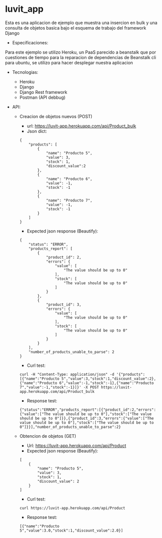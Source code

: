 # luvit_app

Esta es una aplicacion de ejemplo que muestra una insercion en bulk y una consulta de objetos basica bajo el esquema de trabajo del framework Django


* Especificaciones:

Para este ejemplo se utilizo Heroku, un PaaS parecido a beanstalk que por cuestiones de tiempo para la reparacion de dependencias de Beanstalk cli para ubuntu, se utilizo para hacer desplegar nuestra aplicacion

* Tecnologias:
  
  + Heroku
  + Django
  + Django Rest framework
  + Postman (API debbug)

* API:

  - Creacion de objetos nuevos (POST)
    + url: https://luvit-app.herokuapp.com/api/Product_bulk
    + Json dict: 
    ```
    {
        "products": [
            {
                "name": "Producto 5",
                "value": 3,
                "stock": 1,
                "discount_value":2
            },
            {
                "name": "Producto 6",
                "value": -1,
                "stock": -1
            },
            {
                "name": "Producto 7",
                "value": -1,
                "stock": -1
            }
        ]
    }
    ```
    + Expected json response (Beautify):
    ```
    {
        "status": "ERROR",
        "products_report": [
            {
                "product_id": 2,
                "errors": {
                    "value": [
                        "The value should be up to 0"
                    ],
                    "stock": [
                        "The value should be up to 0"
                    ]
                }
            },
            {
                "product_id": 3,
                "errors": {
                    "value": [
                        "The value should be up to 0"
                    ],
                    "stock": [
                        "The value should be up to 0"
                    ]
                }
            }
        ],
        "number_of_products_unable_to_parse": 2
    }
    ```
    
    
    + Curl test: 
    ```
    curl -H "Content-Type: application/json" -d '{"products":[{"name":"Producto 5","value":3,"stock":1,"discount_value":2},{"name":"Producto 6","value":-1,"stock":-1},{"name":"Producto 7","value":-1,"stock":-1}]}' -X POST https://luvit-app.herokuapp.com/api/Product_bulk
    ```
    + Response test: 
    ```
    {"status":"ERROR","products_report":[{"product_id":2,"errors":{"value":["The value should be up to 0"],"stock":["The value should be up to 0"]}},{"product_id":3,"errors":{"value":["The value should be up to 0"],"stock":["The value should be up to 0"]}}],"number_of_products_unable_to_parse":2}
    ```
  - Obtencion de objetos (GET)
    + Url: https://luvit-app.herokuapp.com/api/Product
    + Expected json response (Beautify):
    ```
    [
        {
            "name": "Producto 5",
            "value": 3,
            "stock": 1,
            "discount_value": 2
        }
    ]
    ```
    + Curl test:
    ```
    curl https://luvit-app.herokuapp.com/api/Product
    ```
    + Response test:
    ```
    [{"name":"Producto 5","value":3.0,"stock":1,"discount_value":2.0}]
    ```
